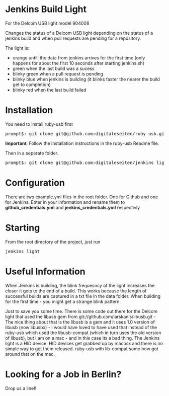Jenkins Build Light
===================
 
For the Delcom USB light model 904008

Changes the status of a Delcom USB light depending on the status of a
jenkins build and when pull requests are pending for a repository.

The light is:
- orange untill the data from jenkins arrives for the first time (only happens for about the first 10 seconds after starting jenkins.sh)
- green when the last build was a sucess
- blinky green when a pull request is pending
- blinky blue when jenkins is building (it blinks faster the nearer the build get to completion)
- blinky red when the last build failed

Installation
============

You need to install ruby-usb first

<pre>
prompt$: git clone git@github.com:digitaleseiten/ruby_usb.git
</pre>

<b>Important</b>: Follow the installation instructions in the ruby-usb Readme file.

Then in a seperate folder.

<pre>
prompt$: git clone git@github.com:digitaleseiten/jenkins_light.git
</pre>

Configuration
=============

There are two example.yml files in the root folder. One for Github and one for Jenkins.
Enter in your information and rename them to <b>github_credentials.yml</b> and <b>jenkins_credentials.yml</b> respectivly

Starting
=========

From the root directory of the project, just run

<pre>jenkins_light</pre>

Useful Information
==================

When Jenkins is building, the blink frequesncy of the light increases the closer it gets to the end of a build.
This works because the length of successful builds are captured in a txt file in the data folder.
When building for the first time - you might get a strange blink pattern.

Just to save you some time. There is some code out there for the Delcom light that used the libusb gem from git://github.com/larskanis/libusb.git - The nice thing about that is the libusb is a gem and it uses 1.0 version of libusb (now libusbx) - I would have loved to have used that instead of the ruby-usb which used the libusb-compat (which in turn uses the old version of libusb), but I am on a mac - and in this case its a bad thing. The Jenkins light is a HID device. HID devices get grabbed up by macosx and there is no simple way to get them released. ruby-usb with lib-compat some how got around that on the mac.

Looking for a Job in Berlin?
============================
Drop us a line!!
